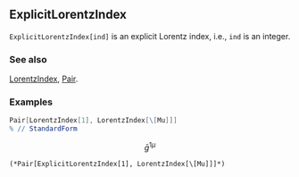 ## ExplicitLorentzIndex

`ExplicitLorentzIndex[ind]` is an explicit Lorentz index, i.e., `ind` is an integer.

### See also

[LorentzIndex](LorentzIndex), [Pair](Pair).

### Examples

```mathematica
Pair[LorentzIndex[1], LorentzIndex[\[Mu]]]
% // StandardForm
```

$$\bar{g}^{1\mu }$$

```
(*Pair[ExplicitLorentzIndex[1], LorentzIndex[\[Mu]]]*)
```